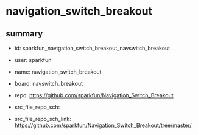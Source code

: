 # navigation_switch_breakout
 
## summary 
* id: sparkfun_navigation_switch_breakout_navswitch_breakout
* user: sparkfun
* name: navigation_switch_breakout
* board: navswitch_breakout
* repo: https://github.com/sparkfun/Navigation_Switch_Breakout



* src_file_repo_sch: 
* src_file_repo_sch_link: https://github.com/sparkfun/Navigation_Switch_Breakout/tree/master/






